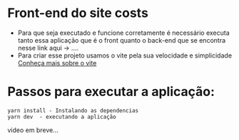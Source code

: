 
# Front-end do site costs

- Para que seja executado e funcione corretamente é necessário executa tanto essa aplicação que é o front
  quanto o back-end que se encontra nesse link aqui -> ....
- Para criar esse projeto usamos o vite pela sua velocidade e simplicidade <a href="https://vitejs.dev/guide/#scaffolding-your-first-vite-project"> Conheça mais sobre o vite </a>

# Passos para executar a aplicação: 
    yarn install - Instalando as dependencias 
    yarn dev  - executando a aplicação 

video em breve...


